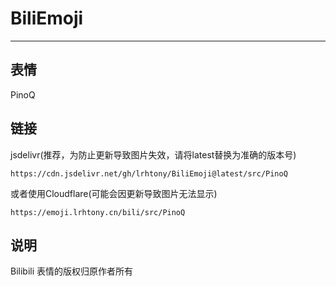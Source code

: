 # BiliEmoji
---
## 表情
PinoQ
## 链接
jsdelivr(推荐，为防止更新导致图片失效，请将latest替换为准确的版本号)
```
https://cdn.jsdelivr.net/gh/lrhtony/BiliEmoji@latest/src/PinoQ
```
或者使用Cloudflare(可能会因更新导致图片无法显示)
```
https://emoji.lrhtony.cn/bili/src/PinoQ
```
## 说明
Bilibili 表情的版权归原作者所有
